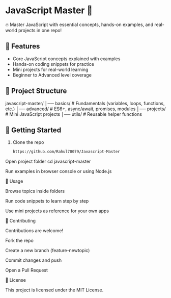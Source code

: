 # JavaScript Master 🚀

🔥 Master JavaScript with essential concepts, hands-on examples, and real-world projects in one repo!

## 📌 Features
- Core JavaScript concepts explained with examples  
- Hands-on coding snippets for practice  
- Mini projects for real-world learning  
- Beginner to Advanced level coverage  

## 📂 Project Structure
javascript-master/
│── basics/ # Fundamentals (variables, loops, functions, etc.)
│── advanced/ # ES6+, async/await, promises, modules
│── projects/ # Mini JavaScript projects
│── utils/ # Reusable helper functions


## 🚀 Getting Started
1. Clone the repo  
   ```bash
   https://github.com/Rahul70079/Javascript-Master
   
Open project folder
cd javascript-master

Run examples in browser console or using Node.js

📖 Usage

Browse topics inside folders

Run code snippets to learn step by step

Use mini projects as reference for your own apps

🤝 Contributing

Contributions are welcome!

Fork the repo

Create a new branch (feature-newtopic)

Commit changes and push

Open a Pull Request

📜 License

This project is licensed under the MIT License.
